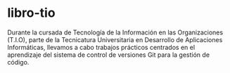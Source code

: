 # libro-tio
Durante la cursada de Tecnología de la Información en las Organizaciones (T.I.O), parte de la Tecnicatura Universitaria en Desarrollo de Aplicaciones Informáticas, llevamos a cabo trabajos prácticos centrados en el aprendizaje del sistema de control de versiones Git para la gestión de código.
